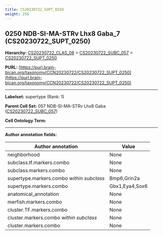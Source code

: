 ```yaml
---
title: CS20230722_SUPT_0250
weight: 250
---
```

## 0250 NDB-SI-MA-STRv Lhx8 Gaba_7 (CS20230722_SUPT_0250)
<b>Hierarchy: </b>
[CS20230722_CLAS_08](../CS20230722_CLAS_08) >
[CS20230722_SUBC_057](../CS20230722_SUBC_057) >
[CS20230722_SUPT_0250](../CS20230722_SUPT_0250)

**PURL:** [https://purl.brain-bican.org/taxonomy/CCN20230722/CS20230722_SUPT_0250](https://purl.brain-bican.org/taxonomy/CCN20230722/CS20230722_SUPT_0250)

---


**Labelset:** supertype (Rank: 1)

**Parent Cell Set:** 057 NDB-SI-MA-STRv Lhx8 Gaba ([CS20230722_SUBC_057](../CS20230722_SUBC_057))



**Cell Ontology Term:** 

[MARKER GENES.]: #


---

[TRANSFERRED ANNOTATIONS.]: #


[AUTHOR ANNOTATION FIELDS.]: #


**Author annotation fields:**

| Author annotation | Value |
|-------------------|-------|
|neighborhood|None|
|subclass.tf.markers.combo|None|
|subclass.markers.combo|None|
|supertype.markers.combo _within subclass_|Bmp6,Grin2a|
|supertype.markers.combo|Gbx1,Eya4,Sox6|
|anatomical_annotation|None|
|merfish.markers.combo|None|
|cluster.TF.markers.combo|None|
|cluster.markers.combo _within subclass_|None|
|cluster.markers.combo|None|
